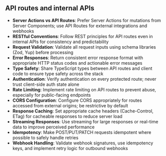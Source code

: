 ## API routes and internal APIs

- **Server Actions vs API Routes**: Prefer Server Actions for mutations from Server Components; use API Routes for external integrations and webhooks
- **RESTful Conventions**: Follow REST principles for API routes even in internal APIs for consistency and predictability
- **Request Validation**: Validate all request inputs using schema libraries (Zod, Yup) before processing
- **Error Responses**: Return consistent error response format with appropriate HTTP status codes and actionable error messages
- **Type Safety**: Share TypeScript types between API routes and client code to ensure type safety across the stack
- **Authentication**: Verify authentication on every protected route; never trust client-side auth state alone
- **Rate Limiting**: Implement rate limiting on API routes to prevent abuse, especially for public-facing endpoints
- **CORS Configuration**: Configure CORS appropriately for routes accessed from external origins; be restrictive by default
- **Response Caching**: Set appropriate cache headers (Cache-Control, ETag) for cacheable responses to reduce server load
- **Streaming Responses**: Use streaming for large responses or real-time data to improve perceived performance
- **Idempotency**: Make POST/PUT/PATCH requests idempotent where possible to safely handle retries
- **Webhook Handling**: Validate webhook signatures, use idempotency keys, and implement retry logic for outbound webhooks
